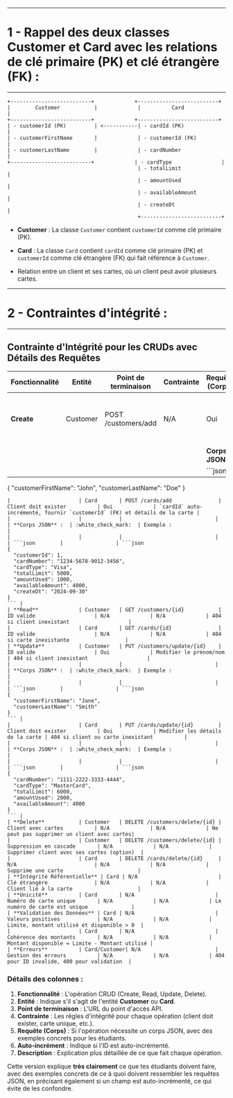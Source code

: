 --------------------------------
# 1 - Rappel des deux classes **Customer** et **Card** avec les relations de clé primaire (PK) et clé étrangère (FK) :
--------------------------------


```
+--------------------------+             +--------------------------+
|        Customer           |             |          Card             |
+--------------------------+             +--------------------------+
| - customerId (PK)         | <-----------| - cardId (PK)             |
| - customerFirstName       |             | - customerId (FK)         |
| - customerLastName        |             | - cardNumber              |
+--------------------------+             | - cardType                |
                                          | - totalLimit              |
                                          | - amountUsed              |
                                          | - availableAmount         |
                                          | - createDt                |
                                          +--------------------------+
```

- **Customer** : La classe `Customer` contient `customerId` comme clé primaire (PK).
- **Card** : La classe `Card` contient `cardId` comme clé primaire (PK) et `customerId` comme clé étrangère (FK) qui fait référence à `Customer`.

- Relation entre un client et ses cartes, où un client peut avoir plusieurs cartes.


-------------------------------------------------
# 2 - Contraintes d'intégrité :
-------------------------------------------------


## Contrainte d'Intégrité pour les CRUDs avec Détails des Requêtes

| Fonctionnalité       | Entité     | Point de terminaison         | Contrainte                  | Requête (Corps) | Auto-incrément  | Description                                |
|----------------------|------------|------------------------------|-----------------------------|-----------------|-----------------|--------------------------------------------|
| **Create**           | Customer   | POST /customers/add           | N/A                         | Oui             | `customerId` auto-incrémenté, fournir prénom et nom |
|                      |            |                              |                             | **Corps JSON** :  | :white_check_mark:  | Exemple :                                 |
|                      |            |                              |                             | ```json        |                 |```json
{
  "customerFirstName": "John",
  "customerLastName": "Doe"
}
``` | 
|                      | Card       | POST /cards/add               | Client doit exister          | Oui             | `cardId` auto-incrémenté, fournir `customerId` (FK) et détails de la carte |
|                      |            |                              |                             | **Corps JSON** :  | :white_check_mark:  | Exemple :                                 |
|                      |            |                              |                             | ```json        |                 | ```json
{
  "customerId": 1,
  "cardNumber": "1234-5678-9012-3456",
  "cardType": "Visa",
  "totalLimit": 5000,
  "amountUsed": 1000,
  "availableAmount": 4000,
  "createDt": "2024-09-30"
}
``` | 
| **Read**             | Customer   | GET /customers/{id}           | ID valide                   | N/A             | N/A             | 404 si client inexistant                   |
|                      | Card       | GET /cards/{id}               | ID valide                   | N/A             | N/A             | 404 si carte inexistante                  |
| **Update**           | Customer   | PUT /customers/update/{id}    | ID valide                   | Oui             | Modifier le prénom/nom | 404 si client inexistant                   |
|                      |            |                              |                             | **Corps JSON** :  | :white_check_mark:  | Exemple :                                 |
|                      |            |                              |                             | ```json        |                 | ```json
{
  "customerFirstName": "Jane",
  "customerLastName": "Smith"
}
``` | 
|                      | Card       | PUT /cards/update/{id}        | Client doit exister          | Oui             | Modifier les détails de la carte | 404 si client ou carte inexistant          |
|                      |            |                              |                             | **Corps JSON** :  | :white_check_mark:  | Exemple :                                 |
|                      |            |                              |                             | ```json        |                 | ```json
{
  "cardNumber": "1111-2222-3333-4444",
  "cardType": "MasterCard",
  "totalLimit": 6000,
  "amountUsed": 2000,
  "availableAmount": 4000
}
``` | 
| **Delete**           | Customer   | DELETE /customers/delete/{id} | Client avec cartes          | N/A             | N/A             | Ne peut pas supprimer un client avec cartes|
|                      | Customer   | DELETE /customers/delete/{id} | Suppression en cascade       | N/A             | N/A             | Supprimer client avec ses cartes (option)  |
|                      | Card       | DELETE /cards/delete/{id}     | N/A                         | N/A             | N/A             | Supprime une carte                        |
| **Intégrité Référentielle** | Card | N/A                          | Clé étrangère               | N/A             | N/A             | Client lié à la carte                     |
| **Unicité**          | Card       | N/A                          | Numéro de carte unique       | N/A             | N/A             | Le numéro de carte est unique              |
| **Validation des Données** | Card | N/A                          | Valeurs positives            | N/A             | N/A             | Limite, montant utilisé et disponible > 0  |
|                      | Card       | N/A                          | Cohérence des montants       | N/A             | N/A             | Montant disponible = Limite - Montant utilisé |
| **Erreurs**          | Card/Customer| N/A                        | Gestion des erreurs          | N/A             | N/A             | 404 pour ID invalide, 400 pour validation  |
```

### Détails des colonnes :
1. **Fonctionnalité** : L'opération CRUD (Create, Read, Update, Delete).
2. **Entité** : Indique s'il s'agit de l'entité **Customer** ou **Card**.
3. **Point de terminaison** : L'URL du point d'accès API.
4. **Contrainte** : Les règles d'intégrité pour chaque opération (client doit exister, carte unique, etc.).
5. **Requête (Corps)** : Si l'opération nécessite un corps JSON, avec des exemples concrets pour les étudiants.
6. **Auto-incrément** : Indique si l'ID est auto-incrémenté.
7. **Description** : Explication plus détaillée de ce que fait chaque opération.

Cette version explique **très clairement** ce que tes étudiants doivent faire, avec des exemples concrets de ce à quoi doivent ressembler les requêtes JSON, en précisant également si un champ est auto-incrémenté, ce qui évite de les confondre.

